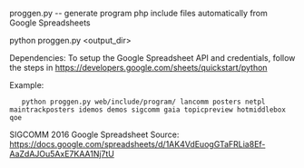 proggen.py -- generate program php include files automatically from Google Spreadsheets

python proggen.py <output_dir> <spreadsheet list>

Dependencies: To setup the Google Spreadsheet API and credentials, follow the steps in https://developers.google.com/sheets/quickstart/python

Example:

       python proggen.py web/include/program/ lancomm posters netpl maintrackposters idemos demos sigcomm gaia topicpreview hotmiddlebox qoe

SIGCOMM 2016 Google Spreadsheet Source: https://docs.google.com/spreadsheets/d/1AK4VdEuogGTaFRLia8Ef-AaZdAJOu5AxE7KAA1Nj7tU
